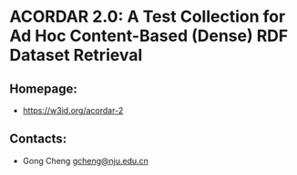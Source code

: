 ACORDAR 2.0: A Test Collection for Ad Hoc Content-Based (Dense) RDF Dataset Retrieval
=======

## Homepage:
* https://w3id.org/acordar-2

## Contacts:
* Gong Cheng <gcheng@nju.edu.cn>
